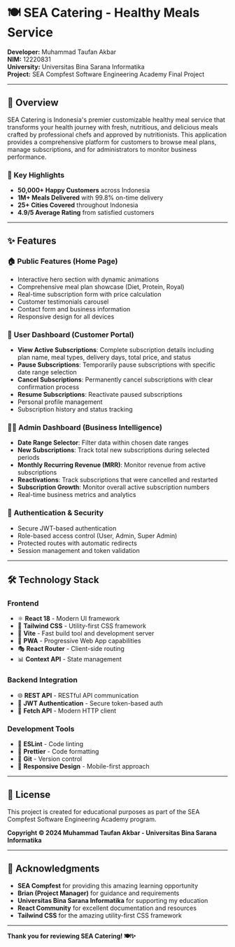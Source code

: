 # 🍽️ SEA Catering - Healthy Meals Service

**Developer:** Muhammad Taufan Akbar  
**NIM:** 12220831  
**University:** Universitas Bina Sarana Informatika  
**Project:** SEA Compfest Software Engineering Academy Final Project

---

## 🌟 Overview

SEA Catering is Indonesia's premier customizable healthy meal service that transforms your health journey with fresh, nutritious, and delicious meals crafted by professional chefs and approved by nutritionists. This application provides a comprehensive platform for customers to browse meal plans, manage subscriptions, and for administrators to monitor business performance.

### 🎯 Key Highlights

- **50,000+ Happy Customers** across Indonesia
- **1M+ Meals Delivered** with 99.8% on-time delivery
- **25+ Cities Covered** throughout Indonesia
- **4.9/5 Average Rating** from satisfied customers

---

## ✨ Features

### 🏠 **Public Features (Home Page)**
- Interactive hero section with dynamic animations
- Comprehensive meal plan showcase (Diet, Protein, Royal)
- Real-time subscription form with price calculation
- Customer testimonials carousel
- Contact form and business information
- Responsive design for all devices

### 👤 **User Dashboard (Customer Portal)**
- **View Active Subscriptions**: Complete subscription details including plan name, meal types, delivery days, total price, and status
- **Pause Subscriptions**: Temporarily pause subscriptions with specific date range selection
- **Cancel Subscriptions**: Permanently cancel subscriptions with clear confirmation process
- **Resume Subscriptions**: Reactivate paused subscriptions
- Personal profile management
- Subscription history and status tracking

### 👨‍💼 **Admin Dashboard (Business Intelligence)**
- **Date Range Selector**: Filter data within chosen date ranges
- **New Subscriptions**: Track total new subscriptions during selected periods
- **Monthly Recurring Revenue (MRR)**: Monitor revenue from active subscriptions
- **Reactivations**: Track subscriptions that were cancelled and restarted
- **Subscription Growth**: Monitor overall active subscription numbers
- Real-time business metrics and analytics

### 🔐 **Authentication & Security**
- Secure JWT-based authentication
- Role-based access control (User, Admin, Super Admin)
- Protected routes with automatic redirects
- Session management and token validation

---

## 🛠️ Technology Stack

### **Frontend**
- ⚛️ **React 18** - Modern UI framework
- 🎨 **Tailwind CSS** - Utility-first CSS framework
- 🚀 **Vite** - Fast build tool and development server
- 📱 **PWA** - Progressive Web App capabilities
- 🎭 **React Router** - Client-side routing
- 📊 **Context API** - State management

### **Backend Integration**
- 🌐 **REST API** - RESTful API communication
- 🔐 **JWT Authentication** - Secure token-based auth
- 📡 **Fetch API** - Modern HTTP client

### **Development Tools**
- 📝 **ESLint** - Code linting
- 💅 **Prettier** - Code formatting
- 🔧 **Git** - Version control
- 📱 **Responsive Design** - Mobile-first approach

---
## 📝 License

This project is created for educational purposes as part of the SEA Compfest Software Engineering Academy program.

**Copyright © 2024 Muhammad Taufan Akbar - Universitas Bina Sarana Informatika**

---

## 🙏 Acknowledgments

- **SEA Compfest** for providing this amazing learning opportunity
- **Brian (Project Manager)** for guidance and requirements
- **Universitas Bina Sarana Informatika** for supporting my education
- **React Community** for excellent documentation and resources
- **Tailwind CSS** for the amazing utility-first CSS framework

---

**Thank you for reviewing SEA Catering! 🍽️✨**